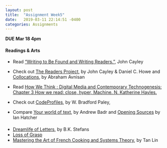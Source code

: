 ```yaml
---
layout: post
title:  "Assignment Week5"
date:   2019-03-11 22:14:51 -0400
categories: Assignments
---
```

**DUE Mar 18 4pm**
#### Readings & Arts
* Read [“Writing to Be Found and Writing Readers.”](http://www.digitalhumanities.org/dhq/vol/5/3/000104/000104.html), John Cayley
* Check out [The Readers Project](http://thereadersproject.org/), by John Cayley & Daniel C. Howe and [Collocations](https://vimeo.com/119868407), by Abraham Avnisan

*  Read [How We Think : Digital Media and Contemporary Technogenesis: Chapter 3 How we read: close, hyper, Machine. N. Katherine Hayles.](https://drive.google.com/open?id=1EUuTCB2rOTdyTEGv2sNZ9gzj3kzHnsoE)
* Check out [CodeProfiles](https://whitney.org/exhibitions/programmed?section=3#exhibition-artworks), by W. Bradford Paley,
* Compare [Your world of text](https://www.yourworldoftext.com/), by Andrew Badr and [Opening Sources](http://openingsources.com/) by Ian Hatcher

####
*  [Dreamlife of Letters](http://collection.eliterature.org/1/works/stefans__the_dreamlife_of_letters/dreamlife_index.html), by B.K. Stefans
*  [Loss of Grasp](https://bouchard.pers.utc.fr/deprise/home)
*  [Mastering the Art of French Cooking and Systems Theory](http://supercentral.org/cookingsystem/), by Tan Lin
